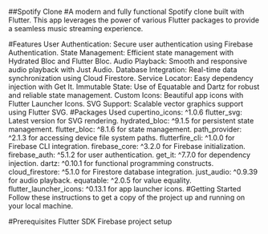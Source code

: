 ##Spotify Clone
#A modern and fully functional Spotify clone built with Flutter. This app leverages the power of various Flutter packages to provide a seamless music streaming experience.

#Features
User Authentication: Secure user authentication using Firebase Authentication.
State Management: Efficient state management with Hydrated Bloc and Flutter Bloc.
Audio Playback: Smooth and responsive audio playback with Just Audio.
Database Integration: Real-time data synchronization using Cloud Firestore.
Service Locator: Easy dependency injection with Get It.
Immutable State: Use of Equatable and Dartz for robust and reliable state management.
Custom Icons: Beautiful app icons with Flutter Launcher Icons.
SVG Support: Scalable vector graphics support using Flutter SVG.
#Packages Used
cupertino_icons: ^1.0.6
flutter_svg: Latest version for SVG rendering.
hydrated_bloc: ^9.1.5 for persistent state management.
flutter_bloc: ^8.1.6 for state management.
path_provider: ^2.1.3 for accessing device file system paths.
flutterfire_cli: ^1.0.0 for Firebase CLI integration.
firebase_core: ^3.2.0 for Firebase initialization.
firebase_auth: ^5.1.2 for user authentication.
get_it: ^7.7.0 for dependency injection.
dartz: ^0.10.1 for functional programming constructs.
cloud_firestore: ^5.1.0 for Firestore database integration.
just_audio: ^0.9.39 for audio playback.
equatable: ^2.0.5 for value equality.
flutter_launcher_icons: ^0.13.1 for app launcher icons.
#Getting Started
Follow these instructions to get a copy of the project up and running on your local machine.

#Prerequisites
Flutter SDK
Firebase project setup

